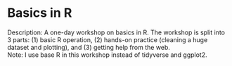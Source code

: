# Basics in R
Description: A one-day workshop on basics in R. The workshop is split into 3 parts: (1) basic R operation, (2) hands-on practice (cleaning a huge dataset and plotting), and (3) getting help from the web.   
Note: I use base R in this workshop instead of tidyverse and ggplot2.
